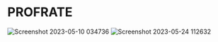 # PROFRATE 


![Screenshot 2023-05-10 034736](https://github.com/BujorelActimel/ProfRate/assets/66405930/5c55a1fb-8c1b-4fd2-89f6-00551993a97a)
![Screenshot 2023-05-24 112632](https://github.com/BujorelActimel/ProfRate/assets/66405930/360d0940-e9cb-4891-a10e-dbdb1bb849e7)
